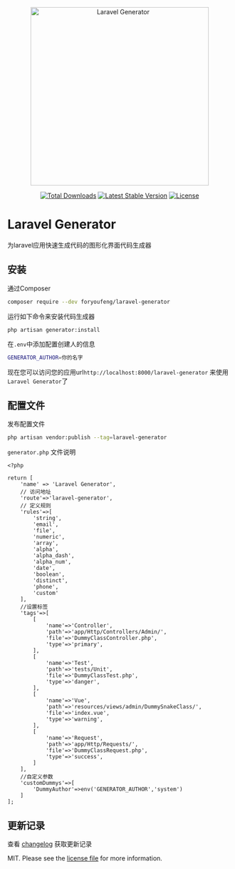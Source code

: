 <p align="center">
<a href="https://generator.pp-lang.tech"><img src="https://generator.pp-lang.tech/laravel-generator-logo2.png" width="400" alt="Laravel Generator"></a>
</p>

<p align="center">
<a href="https://packagist.org/packages/foryoufeng/laravel-generator"><img src="https://img.shields.io/packagist/dt/foryoufeng/laravel-generator" alt="Total Downloads"></a>
<a href="https://packagist.org/packages/foryoufeng/laravel-generator"><img src="https://img.shields.io/packagist/v/foryoufeng/laravel-generator" alt="Latest Stable Version"></a>
<a href="https://packagist.org/packages/foryoufeng/laravel-generator"><img src="https://img.shields.io/packagist/l/foryoufeng/laravel-generator" alt="License"></a>
</p>

# Laravel Generator
为laravel应用快速生成代码的图形化界面代码生成器


## 安装

通过Composer

``` bash
composer require --dev foryoufeng/laravel-generator
```

运行如下命令来安装代码生成器

```
php artisan generator:install
```

在`.env`中添加配置创建人的信息
```sh
GENERATOR_AUTHOR=你的名字
```

现在您可以访问您的应用url`http://localhost:8000/laravel-generator` 来使用`Laravel Generator`了


## 配置文件

发布配置文件

```sh
php artisan vendor:publish --tag=laravel-generator
```

`generator.php` 文件说明

```
<?php

return [
    'name' => 'Laravel Generator',
    // 访问地址
    'route'=>'laravel-generator',
    // 定义规则
    'rules'=>[
        'string',
        'email',
        'file',
        'numeric',
        'array',
        'alpha',
        'alpha_dash',
        'alpha_num',
        'date',
        'boolean',
        'distinct',
        'phone',
        'custom'
    ],
    //设置标签
    'tags'=>[
        [
            'name'=>'Controller',
            'path'=>'app/Http/Controllers/Admin/',
            'file'=>'DummyClassController.php',
            'type'=>'primary',
        ],
        [
            'name'=>'Test',
            'path'=>'tests/Unit',
            'file'=>'DummyClassTest.php',
            'type'=>'danger',
        ],
        [
            'name'=>'Vue',
            'path'=>'resources/views/admin/DummySnakeClass/',
            'file'=>'index.vue',
            'type'=>'warning',
        ],
        [
            'name'=>'Request',
            'path'=>'app/Http/Requests/',
            'file'=>'DummyClassRequest.php',
            'type'=>'success',
        ]
    ],
    //自定义参数
    'customDummys'=>[
        'DummyAuthor'=>env('GENERATOR_AUTHOR','system')
    ]
];
```

## 更新记录

查看 [changelog](changelog.md) 获取更新记录

MIT. Please see the [license file](license.md) for more information.
